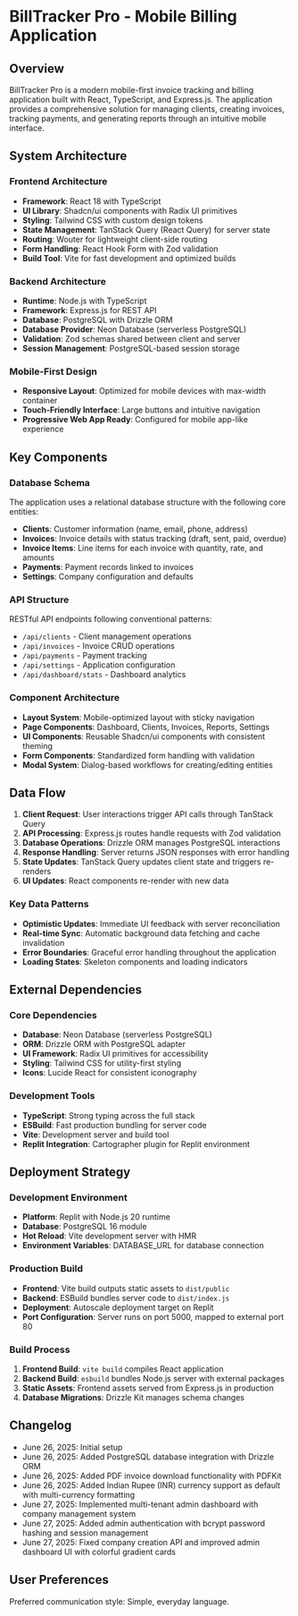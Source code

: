 # BillTracker Pro - Mobile Billing Application

## Overview

BillTracker Pro is a modern mobile-first invoice tracking and billing application built with React, TypeScript, and Express.js. The application provides a comprehensive solution for managing clients, creating invoices, tracking payments, and generating reports through an intuitive mobile interface.

## System Architecture

### Frontend Architecture
- **Framework**: React 18 with TypeScript
- **UI Library**: Shadcn/ui components with Radix UI primitives
- **Styling**: Tailwind CSS with custom design tokens
- **State Management**: TanStack Query (React Query) for server state
- **Routing**: Wouter for lightweight client-side routing
- **Form Handling**: React Hook Form with Zod validation
- **Build Tool**: Vite for fast development and optimized builds

### Backend Architecture
- **Runtime**: Node.js with TypeScript
- **Framework**: Express.js for REST API
- **Database**: PostgreSQL with Drizzle ORM
- **Database Provider**: Neon Database (serverless PostgreSQL)
- **Validation**: Zod schemas shared between client and server
- **Session Management**: PostgreSQL-based session storage

### Mobile-First Design
- **Responsive Layout**: Optimized for mobile devices with max-width container
- **Touch-Friendly Interface**: Large buttons and intuitive navigation
- **Progressive Web App Ready**: Configured for mobile app-like experience

## Key Components

### Database Schema
The application uses a relational database structure with the following core entities:

- **Clients**: Customer information (name, email, phone, address)
- **Invoices**: Invoice details with status tracking (draft, sent, paid, overdue)
- **Invoice Items**: Line items for each invoice with quantity, rate, and amounts
- **Payments**: Payment records linked to invoices
- **Settings**: Company configuration and defaults

### API Structure
RESTful API endpoints following conventional patterns:
- `/api/clients` - Client management operations
- `/api/invoices` - Invoice CRUD operations
- `/api/payments` - Payment tracking
- `/api/settings` - Application configuration
- `/api/dashboard/stats` - Dashboard analytics

### Component Architecture
- **Layout System**: Mobile-optimized layout with sticky navigation
- **Page Components**: Dashboard, Clients, Invoices, Reports, Settings
- **UI Components**: Reusable Shadcn/ui components with consistent theming
- **Form Components**: Standardized form handling with validation
- **Modal System**: Dialog-based workflows for creating/editing entities

## Data Flow

1. **Client Request**: User interactions trigger API calls through TanStack Query
2. **API Processing**: Express.js routes handle requests with Zod validation
3. **Database Operations**: Drizzle ORM manages PostgreSQL interactions
4. **Response Handling**: Server returns JSON responses with error handling
5. **State Updates**: TanStack Query updates client state and triggers re-renders
6. **UI Updates**: React components re-render with new data

### Key Data Patterns
- **Optimistic Updates**: Immediate UI feedback with server reconciliation
- **Real-time Sync**: Automatic background data fetching and cache invalidation
- **Error Boundaries**: Graceful error handling throughout the application
- **Loading States**: Skeleton components and loading indicators

## External Dependencies

### Core Dependencies
- **Database**: Neon Database (serverless PostgreSQL)
- **ORM**: Drizzle ORM with PostgreSQL adapter
- **UI Framework**: Radix UI primitives for accessibility
- **Styling**: Tailwind CSS for utility-first styling
- **Icons**: Lucide React for consistent iconography

### Development Tools
- **TypeScript**: Strong typing across the full stack
- **ESBuild**: Fast production bundling for server code
- **Vite**: Development server and build tool
- **Replit Integration**: Cartographer plugin for Replit environment

## Deployment Strategy

### Development Environment
- **Platform**: Replit with Node.js 20 runtime
- **Database**: PostgreSQL 16 module
- **Hot Reload**: Vite development server with HMR
- **Environment Variables**: DATABASE_URL for database connection

### Production Build
- **Frontend**: Vite build outputs static assets to `dist/public`
- **Backend**: ESBuild bundles server code to `dist/index.js`
- **Deployment**: Autoscale deployment target on Replit
- **Port Configuration**: Server runs on port 5000, mapped to external port 80

### Build Process
1. **Frontend Build**: `vite build` compiles React application
2. **Backend Build**: `esbuild` bundles Node.js server with external packages
3. **Static Assets**: Frontend assets served from Express.js in production
4. **Database Migrations**: Drizzle Kit manages schema changes

## Changelog
- June 26, 2025: Initial setup
- June 26, 2025: Added PostgreSQL database integration with Drizzle ORM
- June 26, 2025: Added PDF invoice download functionality with PDFKit
- June 26, 2025: Added Indian Rupee (INR) currency support as default with multi-currency formatting
- June 27, 2025: Implemented multi-tenant admin dashboard with company management system
- June 27, 2025: Added admin authentication with bcrypt password hashing and session management
- June 27, 2025: Fixed company creation API and improved admin dashboard UI with colorful gradient cards

## User Preferences

Preferred communication style: Simple, everyday language.